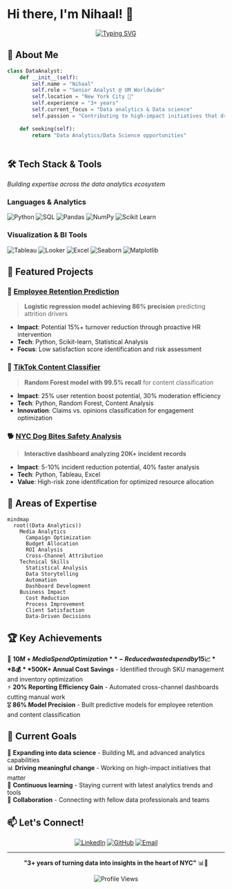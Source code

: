 # Hi there, I'm Nihaal! 👋

<div align="center">
  
[![Typing SVG](https://readme-typing-svg.herokuapp.com?font=Fira+Code&size=30&duration=3000&pause=1000&color=36BCF7&center=true&vCenter=true&width=600&lines=Data+Analyst;3%2B+Years+Experience;NYC+Based;Data+Science+Enthusiast)](https://git.io/typing-svg)

</div>

## 🚀 About Me

```python
class DataAnalyst:
    def __init__(self):
        self.name = "Nihaal"
        self.role = "Senior Analyst @ UM Worldwide"
        self.location = "New York City 🗽"
        self.experience = "3+ years"
        self.current_focus = "Data analytics & Data science"
        self.passion = "Contributing to high-impact initiatives that drive meaningful change"
        
    def seeking(self):
        return "Data Analytics/Data Science opportunities"
        
```

## 🛠️ Tech Stack & Tools

*Building expertise across the data analytics ecosystem*

### Languages & Analytics
![Python](https://img.shields.io/badge/Python-3776AB?style=for-the-badge&logo=python&logoColor=white)
![SQL](https://img.shields.io/badge/SQL-336791?style=for-the-badge&logo=postgresql&logoColor=white)
![Pandas](https://img.shields.io/badge/Pandas-150458?style=for-the-badge&logo=pandas&logoColor=white)
![NumPy](https://img.shields.io/badge/NumPy-013243?style=for-the-badge&logo=numpy&logoColor=white)
![Scikit Learn](https://img.shields.io/badge/Scikit_Learn-F7931E?style=for-the-badge&logo=scikit-learn&logoColor=white)

### Visualization & BI Tools
![Tableau](https://img.shields.io/badge/Tableau-E97627?style=for-the-badge&logo=tableau&logoColor=white)
![Looker](https://img.shields.io/badge/Looker-4285F4?style=for-the-badge&logo=looker&logoColor=white)
![Excel](https://img.shields.io/badge/Excel-217346?style=for-the-badge&logo=microsoft-excel&logoColor=white)
![Seaborn](https://img.shields.io/badge/Seaborn-3776AB?style=for-the-badge&logo=python&logoColor=white)
![Matplotlib](https://img.shields.io/badge/Matplotlib-11557c?style=for-the-badge&logo=python&logoColor=white)


## 🎯 Featured Projects

### 🔮 [Employee Retention Prediction](https://github.com/NihaalShameem/employee-retention-prediction)
> **Logistic regression model achieving 86% precision** predicting attrition drivers
- **Impact**: Potential 15%+ turnover reduction through proactive HR intervention
- **Tech**: Python, Scikit-learn, Statistical Analysis
- **Focus**: Low satisfaction score identification and risk assessment

### 🎵 [TikTok Content Classifier](https://github.com/NihaalShameem/tiktok-content-classifier)
> **Random Forest model with 99.5% recall** for content classification
- **Impact**: 25% user retention boost potential, 30% moderation efficiency
- **Tech**: Python, Random Forest, Content Analysis
- **Innovation**: Claims vs. opinions classification for engagement optimization

### 🐕 [NYC Dog Bites Safety Analysis](https://github.com/NihaalShameem/nyc-dog-bites-analysis)
> **Interactive dashboard analyzing 20K+ incident records**
- **Impact**: 5-10% incident reduction potential, 40% faster analysis
- **Tech**: Python, Tableau, Excel
- **Value**: High-risk zone identification for optimized resource allocation

## 🌟 Areas of Expertise

```mermaid
mindmap
  root((Data Analytics))
    Media Analytics
      Campaign Optimization
      Budget Allocation
      ROI Analysis
      Cross-Channel Attribution
    Technical Skills
      Statistical Analysis
      Data Storytelling
      Automation
      Dashboard Development
    Business Impact
      Cost Reduction
      Process Improvement
      Client Satisfaction
      Data-Driven Decisions
```

## 🏆 Key Achievements

🎯 **$10M+ Media Spend Optimization** - Reduced wasted spend by 15% across 10+ brands  
📈 **8% Client ROI Improvement** - Through automated Tableau dashboards and real-time optimization  
💰 **$500K+ Annual Cost Savings** - Identified through SKU management and inventory optimization  
⚡ **20% Reporting Efficiency Gain** - Automated cross-channel dashboards cutting manual work  
🎖️ **86% Model Precision** - Built predictive models for employee retention and content classification  

## 🚀 Current Goals

🎯 **Expanding into data science** - Building ML and advanced analytics capabilities  
📊 **Driving meaningful change** - Working on high-impact initiatives that matter  
🌱 **Continuous learning** - Staying current with latest analytics trends and tools  
🤝 **Collaboration** - Connecting with fellow data professionals and teams  

## 📫 Let's Connect!

<div align="center">

[![LinkedIn](https://img.shields.io/badge/LinkedIn-0077B5?style=for-the-badge&logo=linkedin&logoColor=white)](https://www.linkedin.com/in/nihaalshameem/)
[![GitHub](https://img.shields.io/badge/GitHub-100000?style=for-the-badge&logo=github&logoColor=white)](https://github.com/NihaalShameem)
[![Email](https://img.shields.io/badge/Email-D14836?style=for-the-badge&logo=gmail&logoColor=white)](mailto:nihaalshameem@gmail.com)

</div>

---

<div align="center">
  
**"3+ years of turning data into insights in the heart of NYC"** 📊🗽

![Profile Views](https://komarev.com/ghpvc/?username=NihaalShameem&color=blueviolet&style=flat-square&label=Profile+Views)

</div>
  

